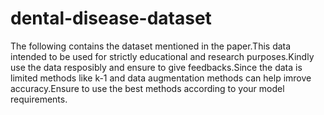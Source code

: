 # dental-disease-dataset
The following contains the dataset mentioned in the paper.This data intended to be used for strictly educational and research purposes.Kindly use the data resposibly and ensure to give feedbacks.Since the data is limited methods like k-1 and data augmentation methods can help imrove accuracy.Ensure to use the best methods according to your model requirements.
